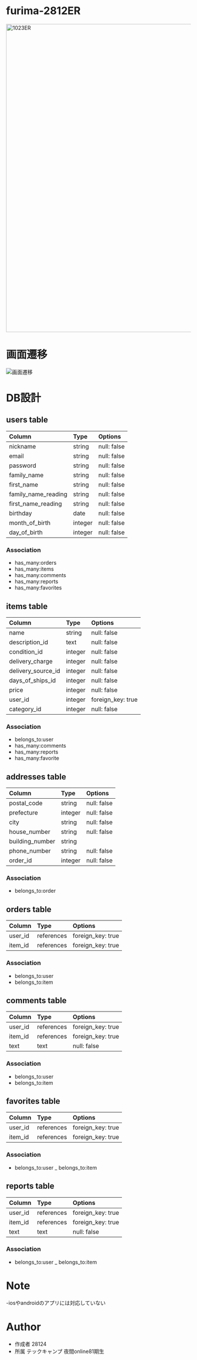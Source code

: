 # furima-2812ER
<img width="839" alt="1023ER" src="https://user-images.githubusercontent.com/69379810/96999452-20752280-1570-11eb-9513-24b8a06e69fb.png">


# 画面遷移
![画面遷移](https://user-images.githubusercontent.com/69379810/96327115-8560e200-1071-11eb-8fba-62fda864564c.jpg)

# DB設計
## users table
 |Column|Type|Options|
 |:---|:---|:---|
 |nickname|string |null: false|
 |email|string|null: false|
 |password|string |null: false|
 |family_name|string|null: false|
 |first_name|string|null: false|
 |family_name_reading|string |null: false|
 |first_name_reading|string |null: false|
 |birthday|date|null: false|
 |month_of_birth|integer |null: false|
 |day_of_birth|integer|null: false|
 

### Association
- has_many:orders
- has_many:items
- has_many:comments
- has_many:reports
- has_many:favorites

 ## items table

 |Column|Type|Options|
 |:---|:---|:---|
 |name|string|null: false|
 |description_id|text|null: false|
 |condition_id|integer|null: false|
 |delivery_charge|integer|null: false|
 |delivery_source_id|integer|null: false|
 |days_of_ships_id|integer|null: false|
 |price|integer|null: false|
 |user_id|integer|foreign_key: true|
 |category_id|integer|null: false|

### Association
- belongs_to:user
- has_many:comments
- has_many:reports
- has_many:favorite

## addresses table

|Column|Type|Options|
|:---|:---|:---|
|postal_code|string|null: false|
|prefecture| integer|null: false|
|city|string|null: false|
|house_number|string|null: false|
|building_number|string|
|phone_number|string|null: false|
|order_id|integer|null: false|

### Association
- belongs_to:order


## orders table
|Column|Type|Options|
|:---|:---|:---|
|user_id|references|foreign_key: true|
|item_id|references|foreign_key: true|

### Association
- belongs_to:user
- belongs_to:item


## comments table
|Column|Type|Options|
|:---|:---|:---|
|user_id|references|foreign_key: true|
|item_id|references|foreign_key: true|
|text|text|null: false|

### Association
- belongs_to:user
- belongs_to:item

## favorites table
|Column|Type|Options|
|:---|:---|:---|
|user_id|references|foreign_key: true|
|item_id|references|foreign_key: true|

### Association
- belongs_to:user
_ belongs_to:item

## reports table
|Column|Type|Options|
|:---|:---|:---|
|user_id|references|foreign_key: true|
|item_id|references|foreign_key: true|
|text|text|null: false|

### Association
- belongs_to:user
_ belongs_to:item





# Note
 
-iosやandroidのアプリには対応していない
 
# Author

* 作成者 28124
* 所属   テックキャンプ 夜間online81期生
